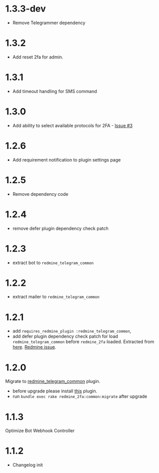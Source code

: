 # 1.3.3-dev

* Remove Telegrammer dependency

# 1.3.2

* Add reset 2fa for admin.

# 1.3.1

* Add timeout handling for SMS command

# 1.3.0

* Add ability to select available protocols for 2FA - [Issue #3](https://github.com/centosadmin/redmine_2fa/issues/3)

# 1.2.6
* Add requirement notification to plugin settings page
# 1.2.5

* Remove dependency code

# 1.2.4

* remove defer plugin dependency check patch

# 1.2.3

* extract bot to `redmine_telegram_common`

# 1.2.2

* extract mailer to `redmine_telegram_common`

# 1.2.1

* add `requires_redmine_plugin :redmine_telegram_common`,
* add defer plugin dependency check patch for load `redmine_telegram_common` before `redmine_2fa` loaded. Extracted from [here](https://github.com/michaelkrupp-redmine/redmine_pluginloader). [Redmine issue](http://www.redmine.org/issues/6324#change-73605).

# 1.2.0

Migrate to [redmine_telegram_common](https://github.com/centosadmin/redmine_telegram_common) plugin.
* before upgrade please install [this](https://github.com/centosadmin/redmine_telegram_common) plugin.
* run `bundle exec rake redmine_2fa:common:migrate` after upgrade

# 1.1.3

Optimize Bot Webhook Controller

# 1.1.2
* Changelog init
